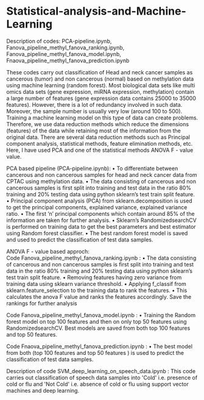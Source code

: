 # Statistical-analysis-and-Machine-Learning

Description of codes: PCA-pipeline.ipynb, Fanova_pipeline_methyl_fanova_ranking.ipynb, Fanova_pipeline_methyl_fanova_model.ipynb, Fnaova_pipeline_methyl_fanova_prediction.ipynb

These codes carry out classification of Head and neck cancer samples as cancerous (tumor) and non cancerous (normal) based on methylation data using 
machine learning (random forest). Most biological data sets like multi omics data sets (gene expression, miRNA expression, methylation) contain a large number of features (gene expression data contains 25000 to 35000 features). However, there is a lot of redundancy involved in such data. Moreover, the sample number is usually very low (around 100 to 500). Training a machine learning model on this type of data can create problems. Therefore, we use data reduction methods which reduce the dimensions (features) of the data while retaining most of the information from the original data. There are several data reduction methods such as Principal component analysis, statistical methods, feature elimination methods, etc. Here, I have used PCA and one of the statistical methods ANOVA F - value value.

PCA based pipeline (PCA-pipeline.ipynb):
    • To differentiate between cancerous and non cancerous samples for head and neck cancer data from CPTAC using methylation data.
    • The data consisting of cancerous and non cancerous samples is first split into training and test data in the ratio 80% training and 20% testing data using python sklearn’s test train split feature.
    • Principal component analysis (PCA) from sklearn.decomposition is used to get the principal components, explained variance, explained variance ratio.
    • The first ‘n’ principal components which contain around 85% of the information are taken for further analysis. 
    • Sklearn’s RandomizedsearchCV is performed on training data to get the best parameters and best estimator using Random forest classifier.
    • The best random forest model is saved and used to predict the classification of test data samples.
    
 ANOVA F - value based approch:   
 Code Fanova_pipeline_methyl_fanova_ranking.ipynb : 
     • The data consisting of cancerous and non cancerous samples is first split into training and test data in the ratio 80% training and 20% testing data using python sklearn’s test train split feature.
    • Removing features having zero variance from training data using sklearn variance threshold.
    • Applying f_classif from sklearn.feature_selection to the training data to rank the features.
    • This calculates the anova F value and ranks the features accordingly. Save the rankings for further analysis
    
 Code Fanova_pipeline_methyl_fanova_model.ipynb :
    • Training the Random forest model on top 100 features and then on only top 50 features using RandomizedsearchCV. Best models are saved from both top 100 features and top 50 features.
    
  Code Fnaova_pipeline_methyl_fanova_prediction.ipynb :
    • The best model from both (top 100 features and top 50 features ) is used to predict the classification of test data samples.
    

Description of code SVM_deep_learning_on_speech_data.ipynb : 
This code carries out classification of speech data samples into 'Cold' i.e. presence of cold or flu and 'Not Cold' i.e. absence of cold or flu using support vector machines and deep learning. 
